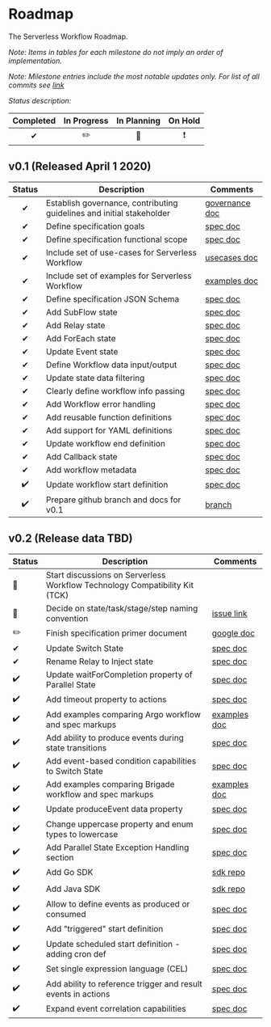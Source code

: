 # Roadmap

The Serverless Workflow Roadmap.

_Note: Items in tables for each milestone do not imply an order of implementation._

_Note: Milestone entries include the most notable updates only. For list of all commits see [link](https://github.com/cncf/wg-serverless/commits/master)_

_Status description:_

| Completed | In Progress | In Planning | On Hold |
| :--: | :--: |  :--: | :--: |
| ✔ | ✏️ | 🚩 | ❗️|

## v0.1 (Released April 1 2020)

| Status | Description | Comments |
| :--: | --- |  --- |
| ✔ | Establish governance, contributing guidelines and initial stakeholder | [governance doc](https://github.com/cncf/wg-serverless/tree/v0.1/workflow/spec/governance)  |
| ✔ | Define specification goals | [spec doc](https://github.com/cncf/wg-serverless/blob/v0.1/workflow/spec/spec.md) |
| ✔ | Define specification functional scope | [spec doc](https://github.com/cncf/wg-serverless/blob/v0.1/workflow/spec/spec.md) |
| ✔ | Include set of use-cases for Serverless Workflow | [usecases doc](https://github.com/cncf/wg-serverless/blob/v0.1/workflow/spec/usecases.md) |
| ✔ | Include set of examples for Serverless Workflow | [examples doc](https://github.com/cncf/wg-serverless/blob/v0.1/workflow/spec/examples.md) |
| ✔ | Define specification JSON Schema | [spec doc](https://github.com/cncf/wg-serverless/blob/v0.1/workflow/spec/spec.md) |
| ✔ | Add SubFlow state | [spec doc](https://github.com/cncf/wg-serverless/blob/v0.1/workflow/spec/spec.md) |
| ✔ | Add Relay state | [spec doc](https://github.com/cncf/wg-serverless/blob/v0.1/workflow/spec/spec.md) |
| ✔ | Add ForEach state | [spec doc](https://github.com/cncf/wg-serverless/blob/v0.1/workflow/spec/spec.md) |
| ✔ | Update Event state| [spec doc](https://github.com/cncf/wg-serverless/blob/v0.1/workflow/spec/spec.md) |
| ✔ | Define Workflow data input/output | [spec doc](https://github.com/cncf/wg-serverless/blob/v0.1/workflow/spec/spec.md) |
| ✔ | Update state data filtering | [spec doc](https://github.com/cncf/wg-serverless/blob/v0.1/workflow/spec/spec.md) |
| ✔ | Clearly define workflow info passing | [spec doc](https://github.com/cncf/wg-serverless/blob/v0.1/workflow/spec/spec.md) |
| ✔ | Add Workflow error handling | [spec doc](https://github.com/cncf/wg-serverless/blob/v0.1/workflow/spec/spec.md) |
| ✔ | Add reusable function definitions | [spec doc](https://github.com/cncf/wg-serverless/blob/v0.1/workflow/spec/spec.md) |
| ✔ | Add support for YAML definitions | [spec doc](https://github.com/cncf/wg-serverless/blob/v0.1/workflow/spec/spec.md) |
| ✔ | Update workflow end definition | [spec doc](https://github.com/cncf/wg-serverless/blob/v0.1/workflow/spec/spec.md) |
| ✔ | Add Callback state | [spec doc](https://github.com/cncf/wg-serverless/blob/v0.1/workflow/spec/spec.md) |
| ✔ | Add workflow metadata | [spec doc](https://github.com/cncf/wg-serverless/blob/v0.1/workflow/spec/spec.md) |
| ✔️| Update workflow start definition | [spec doc](https://github.com/cncf/wg-serverless/blob/v0.1/workflow/spec/spec.md) |
| ✔️| Prepare github branch and docs for v0.1 | [branch](https://github.com/cncf/wg-serverless/tree/v0.1/workflow/spec) |

## v0.2 (Release data TBD)

| Status | Description | Comments |
| --- | --- |  --- |
| 🚩 | Start discussions on Serverless Workflow Technology Compatibility Kit (TCK) | |
| 🚩 | Decide on state/task/stage/step naming convention | [issue link](https://github.com/cncf/wg-serverless/issues/127) |
| ✏️ | Finish specification primer document | [google doc](https://docs.google.com/document/d/11rD3Azj63G2Si0VpokSpr-1ib3mFRFHSwN6tJb-0LQM/edit#heading=h.paewfy83tetm) |
| ✔ | Update Switch State | [spec doc](../README.md) |
| ✔ | Rename Relay to Inject state | [spec doc](../README.md) |
| ✔️| Update waitForCompletion property of Parallel State | [spec doc](../README.md) |
| ✔️| Add timeout property to actions | [spec doc](../README.md) |
| ✔️| Add examples comparing Argo workflow and spec markups | [examples doc](../examples/examples-argo.md) |
| ✔️| Add ability to produce events during state transitions | [spec doc](../README.md) |
| ✔️| Add event-based condition capabilities to Switch State | [spec doc](../README.md) |
| ✔️| Add examples comparing Brigade workflow and spec markups | [examples doc](../examples/examples-brigade.md) |
| ✔️| Update produceEvent data property | [spec doc](../README.md) |
| ✔️| Change uppercase property and enum types to lowercase | [spec doc](../README.md) |
| ✔️| Add Parallel State Exception Handling section | [spec doc](../README.md) |
| ✔️| Add Go SDK | [sdk repo](https://github.com/serverlessworkflow/sdk-go) |
| ✔️| Add Java SDK | [sdk repo](https://github.com/serverlessworkflow/sdk-java) |
| ✔️| Allow to define events as produced or consumed | [spec doc](../README.md) |
| ✔️| Add "triggered" start definition | [spec doc](../README.md) |
| ✔️| Update scheduled start definition - adding cron def | [spec doc](../README.md) |
| ✔️| Set single expression language (CEL) | [spec doc](../README.md) |
| ✔️| Add ability to reference trigger and result events in actions | [spec doc](../README.md) |
| ✔️| Expand event correlation capabilities | [spec doc](../README.md) |
